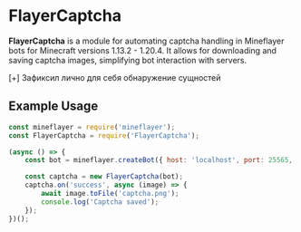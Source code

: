 # FlayerCaptcha

**FlayerCaptcha** is a module for automating captcha handling in Mineflayer bots for Minecraft versions 1.13.2 - 1.20.4. It allows for downloading and saving captcha images, simplifying bot interaction with servers.

[+] Зафиксил лично для себя обнаружение сущностей

## Example Usage

```javascript
const mineflayer = require('mineflayer');
const FlayerCaptcha = require('FlayerCaptcha');

(async () => {
    const bot = mineflayer.createBot({ host: 'localhost', port: 25565, username: "username" });

    const captcha = new FlayerCaptcha(bot);
    captcha.on('success', async (image) => {
        await image.toFile('captcha.png');
        console.log('Captcha saved');
    });
})();
